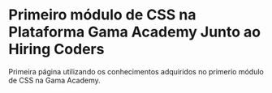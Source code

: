 
# Primeiro módulo de CSS na Plataforma Gama Academy Junto ao Hiring Coders

Primeira página utilizando os conhecimentos adquiridos no primerio módulo de CSS na Gama Academy.
